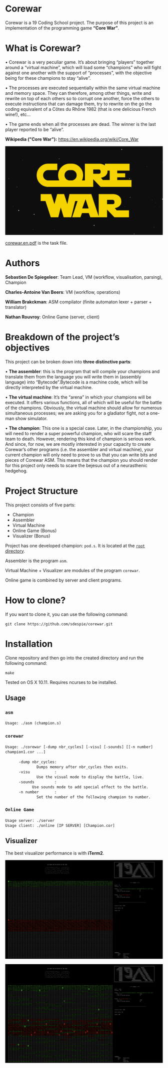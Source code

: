 # Corewar

Corewar is a 19 Coding School project. The purpose of this project is an implementation of the programming game **“Core War”**.

# What is Corewar?

• Corewar is a very peculiar game. It’s about bringing “players” together around a
“virtual machine”, which will load some “champions” who will fight against one another
with the support of “processes”, with the objective being for these champions
to stay “alive”.


• The processes are executed sequentially within the same virtual machine and memory
space. They can therefore, among other things, write and rewrite on top of
each others so to corrupt one another, force the others to execute instructions that
can damage them, try to rewrite on the go the coding equivalent of a Côtes du
Rhône 1982 (that is one delicious French wine!), etc...


• The game ends when all the processes are dead. The winner is the last player
reported to be “alive”.


__Wikipedia ("Core War"):__ https://en.wikipedia.org/wiki/Core_War

![Corewar](/resources/corewar.svg)

[corewar.en.pdf](/resources/corewar.en.pdf) is the task file.

# Authors

**Sebastien De Spiegeleer**: Team Lead, VM (workflow, visualisation, parsing), Champion

**Charles-Antoine Van Beers**: VM (workflow, operations)

**William Brakckman**: ASM compilator (finite automaton lexer + parser + translator)

**Nathan Rouvroy**: Online Game (server, client)

# Breakdown of the project’s objectives


This project can be broken down into __three distinctive parts__:


• __The assembler__: this is the program that will compile your champions and translate
them from the language you will write them in (assembly language) into “Bytecode”.Bytecode
is a machine code, which will be directly interpreted by the virtual
machine.


• __The virtual machine__: It’s the “arena” in which your champions will be executed.
It offers various functions, all of which will be useful for the battle of the champions.
Obviously, the virtual machine should allow for numerous simultaneous processes;
we are asking you for a gladiator fight, not a one-man show simulator.


• __The champion__: This one is a special case. Later, in the championship, you will
need to render a super powerful champion, who will scare the staff team to death.
However, rendering this kind of champion is serious work. And since, for now, we
are mostly interested in your capacity to create Corewar’s other programs (i.e. the
assembler and virtual machine), your current champion will only need to prove to
us that you can write bits and pieces of Corewar ASM. This means that the champion
you should render for this project only needs to scare the bejesus out of a
neurasthenic hedgehog.

# Project Structure

This project consists of five parts:

* Champion
* Assembler
* Virtual Machine
* Online Game (Bonus)
* Visualizer (Bonus)

Project has one developed champion: `pod.s`. It is located at the [`root` directory](/).

Assembler is the program `asm`.

Virtual Machine + Visualizer are modules of the program `corewar`.

Online game is combined by server and client programs.

# How to clone?

If you want to clone it, you can use the following command:

```
git clone https://github.com/sdespie/corewar.git
```

# Installation

Clone repository and then go into the created directory and run the following command:

```
make
```
Tested on OS X 10.11. Requires ncurses to be installed.

## Usage

### `asm`

```
Usage: ./asm (champion.s)
```

### `corewar`

```
Usage: ./corewar [-dump nbr_cycles] [-visu] [-sounds] [[-n number] champion1.cor ...]

	  -dump nbr_cycles:
	          Dumps memory after nbr_cycles then exits.
	  -visu           :
	          Use the visual mode to display the battle, live.
	  -sounds         :
            Use sounds mode to add special effect to the battle.
	  -n number       :
	          Set the number of the following champion to number.
```

### `Online Game`

```
Usage server: ./server
Usage client: ./online [IP SERVER] [Champion.cor]
```

## Visualizer

The best visualizer performance is with **iTerm2**.

![Visualizer](/resources/visu0.png)

![Visualizer](/resources/visu.png.png)
